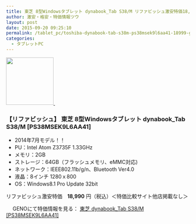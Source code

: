 ```yaml
---
title: 東芝 8型Windowsタブレット dynabook_Tab S38/M リファビッシュ激安特価18,999円！
author: 激安・格安・特価情報ツウ
layout: post
date: 2015-09-20 09:25:10
permalink: /tablet_pc/toshiba-dynabook-tab-s38m-ps38msek9l6aa41-18999-geno.html
categories:
  - タブレットPC
---
```

<div class="img-bg2 img_L">
  <a href="http://px.a8.net/svt/ejp?a8mat=1I0DKG+A2L0YI+1TD2+5ZEMP&#038;a8ejpredirect=http://www.geno-web.jp/shopdetail/000000036903" title="" target="_blank">
  	<img border="0" alt="" src="http://i2.wp.com/www.geno-web.jp/shopimages/genoweb/0000000369034.jpg?w=130" width="130" data-recalc-dims="1" />
  </a>
  <img border="0" src="http://i2.wp.com/www16.a8.net/0.gif?resize=1%2C1" alt="" data-recalc-dims="1" />
</div>

<!--more-->
### 【リファビッシュ】 東芝 8型Windowsタブレット dynabook_Tab S38/M [PS38MSEK9L6AA41]

* 2014年7月モデル！！
* PU：Intel Atom Z3735F 1.33GHz
* メモリ：2GB
* ストレージ：64GB（フラッシュメモリ、eMMC対応)
* ネットワーク：IEEE802.11b/g/n、Bluetooth Ver4.0
* 液晶：8インチ 1280ｘ800
* OS：Windows8.1 Pro Update 32bit

リファビッシュ激安特価　<span class="tokka-price"><strong>18,990</strong></span> 円（税込）＜特価比較サイト他店掲載なし＞

　
GENOにて特価情報を見る： <span class="fs150p"><a href="http://px.a8.net/svt/ejp?a8mat=1I0DKG+A2L0YI+1TD2+5ZEMP&#038;a8ejpredirect=http://www.geno-web.jp/shopdetail/000000036903" target="_blank">東芝 dynabook_Tab S38/M [PS38MSEK9L6AA41]</a></span>